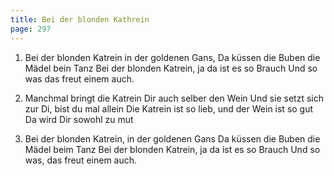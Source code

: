 ```yaml
---
title: Bei der blonden Kathrein 
page: 297
---  
```



1.  Bei der blonden Katrein in der goldenen Gans,
Da küssen die Buben die Mädel bein Tanz
Bei der blonden Katrein, ja da ist es so Brauch
Und so was das freut einem auch.


2. Manchmal bringt die Katrein Dir auch selber den Wein
Und sie setzt sich zur Di, bist du mal allein
Die Katrein ist so lieb, und der Wein ist so gut
Da wird Dir sowohl zu mut


3. Bei der blonden Katrein, in der goldenen Gans
Da küssen die Buben die Mädel beim Tanz
Bei der blonden Katrein, ja da ist es so Brauch
Und so was, das freut einem auch.
